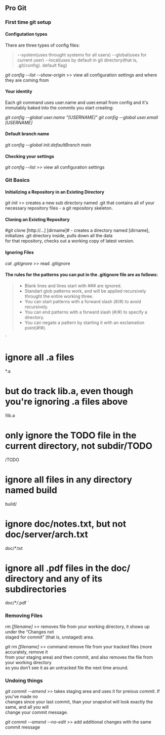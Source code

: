 ## Pro Git

### First time git setup

#### Configutation types

There are three types of config files:

> --system(uses throught systems for all users)
> --global(uses for current user)
> --local(uses by default in git directory(that is, .git/config). default flag)

_git config --list --show-origin_ >> view all configuration settings and where they are coming from

#### Your identity

Each git command uses user.name and user.email from config and it's immutably baked into the commits
you start creating:

_git config --global user.name "[USERNAME]"_
_git config --global user.email [USERNAME]_

#### Default branch name

_git config --global init.defaultBranch main_

#### Checking your settings

_git config --list_ >> view all configuration settings

### Git Basics

#### Initializing a Repository in an Existing Directory

_git init_ >> creates a new sub directory named .git that contains all of your necessary repository files - a git repository skeleton.

#### Cloning an Existing Repository

#git clone [http://...] [dirname]# - creates a directory named [dirname],  
initializes .git directory inside, pulls down all the data  
for that repository, checks out a working copy of latest version.

#### Ignoring Files

_cat .gitignore_ >> read .gitignore

#### The rules for the patterns you can put in the .gitignore file are as follows:

> - Blank lines and lines start with ### are ignored.
> - Standart glob patterns work, and will be applied recursively throught the entire working three.
> - You can start patterns with a forward slash (#/#) to avoid recursively.
> - You can end patterns with a forward slash (#/#) to specify a directory.
> - You can negate a pattern by starting it with an exclamation point(#!#).

`

# ignore all .a files

\*.a

# but do track lib.a, even though you're ignoring .a files above

!lib.a

# only ignore the TODO file in the current directory, not subdir/TODO

/TODO

# ignore all files in any directory named build

build/

# ignore doc/notes.txt, but not doc/server/arch.txt

doc/\*.txt

# ignore all .pdf files in the doc/ directory and any of its subdirectories

doc/\*_/_.pdf
`

### Removing Files

_rm [filename]_ >> removes file from your working directory, it shows up under the “Changes not  
staged for commit” (that is, unstaged) area.

_git rm [filename]_ >> command remove file from your tracked files (more accurately, remove it  
from your staging area) and then commit, and also removes the file from your working directory  
so you don’t see it as an untracked file the next time around.

### Undoing things

_git commit --amend_ >> takes staging area and uses it for preious commit. If you've made no  
changes since your last commit, than your snapshot will look exactly the same, and all you will  
change your commit message.

_git commit --amend --no-edit_ >> add additional changes with the same commit message
